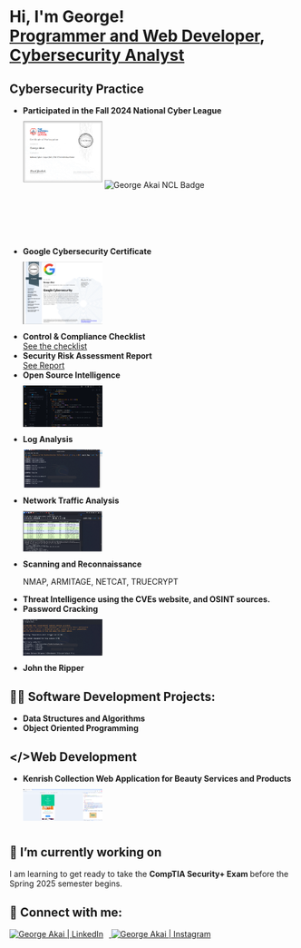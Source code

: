 <h1>Hi, I'm George! <br/><a href="https://github.com/GeorgeAkai">Programmer and Web Developer</a>, <a href="https://www.linkedin.com/in/george-akai-91a41022b">Cybersecurity Analyst</a></h1>

<h2>Cybersecurity Practice</h2>
<ul>
  <li><b>Participated in the Fall 2024 National Cyber League</b></li>
  <img alt="National Cyber League Certificate" width="140px" src="https://github.com/GeorgeAkai/my-portfolio/blob/main/NCL%20Cert.png?raw=true" style="margin: 10px 0;" />
  <img alt="George Akai NCL Badge" width="140px" src="https://mcusercontent.com/5cc685d37bf49db795c715427/images/3d6a88c7-fe50-5c79-210d-ea449834a6a2.png?mc_cid=70059fd037&mc_eid=9cd3361396" style="margin: 100px 0;" />

  <li><b>Google Cybersecurity Certificate</b></li>
  <img alt="Certificate of Completion" width="140px" src="https://github.com/GeorgeAkai/my-portfolio/blob/main/Screenshot%202024-11-20%20004035.png?raw=true" style="margin: 10px 0;" />

  <li><b>Control & Compliance Checklist</b></li>
  <a href="https://github.com/GeorgeAkai/my-portfolio/blob/main/Controls%20and%20compliance%20checklist.pdf">See the checklist</a>

  <li><b>Security Risk Assessment Report</b></li>
  <a href="https://github.com/GeorgeAkai/my-portfolio/blob/main/Security%20risk%20assessment%20report.pdf">See Report</a>

  <li><b>Open Source Intelligence</b></li>
  <img alt="OSINT" width="140px" src="https://github.com/GeorgeAkai/my-portfolio/blob/main/image.png?raw=true" style="margin: 10px 0;" />

  <li><b>Log Analysis</b></li>
  <img alt="Log Analysis" width="140px" src="https://github.com/GeorgeAkai/my-portfolio/blob/main/Screenshot%202024-11-20%20222736.png?raw=true" style="margin: 10px 0;" />

  <li><b>Network Traffic Analysis</b></li>
  <img alt="Wireshark" width="140px" src="https://github.com/GeorgeAkai/my-portfolio/blob/main/Network%20Traffic%20Analysis.png?raw=true" style="margin: 10px 0;" />

  <li><b>Scanning and Reconnaissance</b></li>
  <p>NMAP, ARMITAGE, NETCAT, TRUECRYPT</p>

  <li><b>Threat Intelligence using the CVEs website, and OSINT sources.</b></li>

  <li><b>Password Cracking</b></li>
  <img alt="Hashcat" width="140px" src="https://github.com/GeorgeAkai/my-portfolio/blob/main/password%20cracking.png?raw=true" style="margin: 10px 0;" />
  <li><b>John the Ripper</b></li>
</ul>

<h2>👨‍💻 Software Development Projects:</h2>
<ul>
  <li><b>Data Structures and Algorithms</b></li>
  <li><b>Object Oriented Programming</b></li>
</ul>

<h2>&lt;/&gt;Web Development</h2>
<ul>
  <li><b>Kenrish Collection Web Application for Beauty Services and Products</b></li>
  <img alt="Website Image" width="140px" src="https://github.com/GeorgeAkai/my-portfolio/blob/main/Screenshot%202024-12-28%20144616.png?raw=true" style="margin: 10px 0;" />

  <!-- <li><b>E-Commerce Web App</b></li> -->
</ul>

<h2>🔭 I’m currently working on</h2>
<p>I am learning to get ready to take the <b>CompTIA Security+ Exam </b> before the Spring 2025 semester begins.</p>

<h2>🤳 Connect with me:</h2>
<a href="https://www.linkedin.com/in/george-akai-91a41022b">
  <img alt="George Akai | LinkedIn" width="22px" src="https://cdn.jsdelivr.net/npm/simple-icons@v3/icons/linkedin.svg" style="margin-right: 10px;" />
</a>
<a href="https://www.instagram.com/georgeakai_infosec">
  <img alt="George Akai | Instagram" width="22px" src="https://cdn.jsdelivr.net/npm/simple-icons@v3/icons/instagram.svg" style="margin-right: 10px;" />
</a>

<!--
**GeorgeAkai/my-portfolio** is a ✨ _special_ ✨ repository because its `README.md` (this file) appears on your GitHub profile.

Here are some ideas to get you started:

- 🔭 I’m currently working on ...
- 🌱 I’m currently learning ...
- 👯 I’m looking to collaborate on ...
- 🤔 I’m looking for help with ...
- 💬 Ask me about ...
- 📫 How to reach me: ...
- 😄 Pronouns: ...
- ⚡ Fun fact: ...
-->

